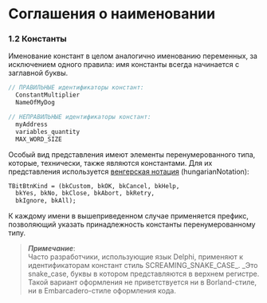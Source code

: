 # Соглашения о наименовании

### 1.2 Константы

Именование констант в целом аналогично именованию переменных, за исключением одного правила: имя константы всегда начинается с заглавной буквы.

```Pascal
// ПРАВИЛЬНЫЕ идентификаторы констант:
  ConstantMultiplier
  NameOfMyDog

// НЕПРАВИЛЬНЫЕ идентификаторы констант:
  myAddress
  variables_quantity
  MAX_WORD_SIZE
```

Особый вид представления имеют элементы перенумерованного типа, которые, технически, также являются константами. Для их представления используется [венгерская нотация](https://ru.wikipedia.org/wiki/Венгерская_нотация) \(hungarianNotation\):

```Pascal
TBitBtnKind = (bkCustom, bkOK, bkCancel, bkHelp, 
  bkYes, bkNo, bkClose, bkAbort, bkRetry, 
  bkIgnore, bkAll);
```

К каждому имени в вышеприведенном случае применяется префикс, позволяющий указать принадлежность константы перенумерованному типу.

> _**Примечание**_:  
> Часто разработчики, использующие язык Delphi, применяют к идентификаторам констант стиль SCREAMING\_SNAKE\_CASE_. _Это snake\_case, буквы в котором представляются в верхнем регистре. Такой вариант оформления не приветствуется ни в Borland-стиле, ни в Embarcadero-стиле оформления кода.



